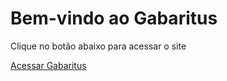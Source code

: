 <!DOCTYPE html>
<html lang="pt-BR">
<head>
    <meta charset="UTF-8">
    <meta name="viewport" content="width=device-width, initial-scale=1.0">
</head>
<body>
    <h1>Bem-vindo ao Gabaritus</h1>
    <p>Clique no botão abaixo para acessar o site</p>
    <a href="https://apostilas.site/https://apostilas.site/" target="_blank">Acessar Gabaritus</a>
</body>
</html>
